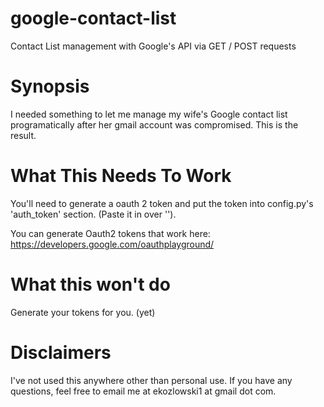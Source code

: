 # google-contact-list
Contact List management with Google's API via GET / POST requests

# Synopsis

I needed something to let me manage my wife's Google contact list programatically after her gmail account was compromised.  This is the result.

# What This Needs To Work

You'll need to generate a oauth 2 token and put the token into config.py's 'auth_token' section.  (Paste it in over '<REDACTED>').

You can generate Oauth2 tokens that work here:  https://developers.google.com/oauthplayground/

# What this won't do

Generate your tokens for you.  (yet)

# Disclaimers

I've not used this anywhere other than personal use.  If you have any questions, feel free to email me at ekozlowski1 at gmail dot com.